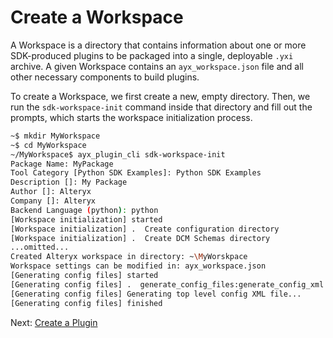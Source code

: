 # Create a Workspace
A Workspace is a directory that contains information about one or more SDK-produced plugins to be packaged into a single, deployable `.yxi` archive. A given Workspace contains an `ayx_workspace.json` file and all other necessary components to build plugins.

To create a Workspace, we first create a new, empty directory. Then, we run the `sdk-workspace-init` command inside that directory and fill out the prompts, which starts the workspace initialization process.

```bash
~$ mkdir MyWorkspace
~$ cd MyWorkspace
~/MyWorkspace$ ayx_plugin_cli sdk-workspace-init
Package Name: MyPackage
Tool Category [Python SDK Examples]: Python SDK Examples
Description []: My Package
Author []: Alteryx
Company []: Alteryx
Backend Language (python): python
[Workspace initialization] started
[Workspace initialization] .  Create configuration directory
[Workspace initialization] .  Create DCM Schemas directory
...omitted...
Created Alteryx workspace in directory: ~\MyWorskpace
Workspace settings can be modified in: ayx_workspace.json
[Generating config files] started
[Generating config files] .  generate_config_files:generate_config_xml
[Generating config files] Generating top level config XML file...
[Generating config files] finished
```

Next: [Create a Plugin](create-a-plugin.md)
